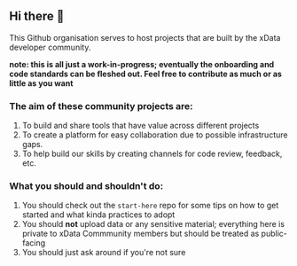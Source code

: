 ## Hi there 👋
This Github organisation serves to host projects that are built by the xData developer community.

**note: this is all just a work-in-progress; eventually the onboarding and code standards can be fleshed out. Feel free to contribute as much or as little as you want**

### The aim of these community projects are:
1. To build and share tools that have value across different projects
2. To create a platform for easy collaboration due to possible infrastructure gaps.
3. To help build our skills by creating channels for code review, feedback, etc.

### What you should and shouldn't do:
1. You should check out the ```start-here``` repo for some tips on how to get started and what kinda practices to adopt
2. You should **not** upload data or any sensitive material; everything here is private to xData Commmunity members but should be treated as public-facing
3. You should just ask around if you're not sure
